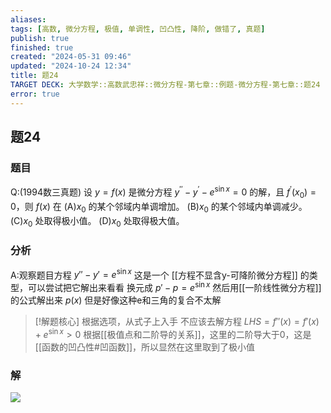 ```yaml
---
aliases: 
tags: [高数, 微分方程, 极值, 单调性, 凹凸性, 降阶, 做错了, 真题]
publish: true
finished: true
created: "2024-05-31 09:46"
updated: "2024-10-24 12:34"
title: 题24
TARGET DECK: 大学数学::高数武忠祥::微分方程-第七章::例题-微分方程-第七章::题24
error: true
---
```

## 题24
### 题目
Q:(1994数三真题) 设 $y=f(x)$ 是微分方程 $y^{\prime\prime}-y^{\prime}-e^{\sin x}=0$ 的解，且 $f^{\prime}(x_0)=0$，则 $f(x)$ 在
(A)$x_0$ 的某个邻域内单调增加。
(B)$x_0$ 的某个邻域内单调减少。
(C)$x_0$ 处取得极小值。
(D)$x_0$ 处取得极大值。
### 分析
A:观察题目方程 $y''-y'=e^{ \sin x }$
这是一个 [[方程不显含y-可降阶微分方程]] 的类型，可以尝试把它解出来看看
换元成 $p'-p=e^{ \sin x }$ 然后用[[一阶线性微分方程]]的公式解出来 $p(x)$
但是好像这种e和三角的复合不太解 
> [!解题核心] 根据选项，从式子上入手
> 不应该去解方程 
> $LHS=f''(x)=f'(x)+e^{ \sin x }>0$
> 根据[[极值点和二阶导的关系]]，这里的二阶导大于0，这是[[函数的凹凸性#凹函数]]，所以显然在这里取到了极小值 
### 解
![](https://img.hwenyi.live/202404240027853.webp)
<!--ID: 1729772711025-->

